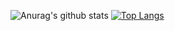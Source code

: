 <!--
**dogyeong/dogyeong** is a ✨ _special_ ✨ repository because its `README.md` (this file) appears on your GitHub profile.

Here are some ideas to get you started:

- 🔭 I’m currently working on ...
- 🌱 I’m currently learning ...
- 👯 I’m looking to collaborate on ...
- 🤔 I’m looking for help with ...
- 💬 Ask me about ...
- 📫 How to reach me: ...
- 😄 Pronouns: ...
- ⚡ Fun fact: ...
-->

![Anurag's github stats](https://github-readme-stats.vercel.app/api?username=dogyeong&theme=tokyonight&show_icons=true) 
[![Top Langs](https://github-readme-stats.vercel.app/api/top-langs/?username=dogyeong&layout=compact&theme=tokyonight)](https://github.com/anuraghazra/github-readme-stats)
